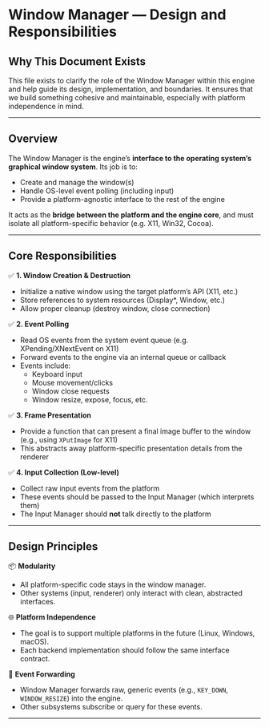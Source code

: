# Window Manager — Design and Responsibilities

## Why This Document Exists

This file exists to clarify the role of the Window Manager within this engine and help guide its design, implementation, and boundaries. It ensures that we build something cohesive and maintainable, especially with platform independence in mind.

---

## Overview

The Window Manager is the engine’s **interface to the operating system’s graphical window system**. Its job is to:
- Create and manage the window(s)
- Handle OS-level event polling (including input)
- Provide a platform-agnostic interface to the rest of the engine

It acts as the **bridge between the platform and the engine core**, and must isolate all platform-specific behavior (e.g. X11, Win32, Cocoa).

---

## Core Responsibilities

✅ **1. Window Creation & Destruction**
- Initialize a native window using the target platform’s API (X11, etc.)
- Store references to system resources (Display*, Window, etc.)
- Allow proper cleanup (destroy window, close connection)

✅ **2. Event Polling**
- Read OS events from the system event queue (e.g. XPending/XNextEvent on X11)
- Forward events to the engine via an internal queue or callback
- Events include:
  - Keyboard input
  - Mouse movement/clicks
  - Window close requests
  - Window resize, expose, focus, etc.

✅ **3. Frame Presentation**
- Provide a function that can present a final image buffer to the window (e.g., using `XPutImage` for X11)
- This abstracts away platform-specific presentation details from the renderer

✅ **4. Input Collection (Low-level)**
- Collect raw input events from the platform
- These events should be passed to the Input Manager (which interprets them)
- The Input Manager should **not** talk directly to the platform

---

## Design Principles

📦 **Modularity**  
- All platform-specific code stays in the window manager.
- Other systems (input, renderer) only interact with clean, abstracted interfaces.

🌐 **Platform Independence**  
- The goal is to support multiple platforms in the future (Linux, Windows, macOS).
- Each backend implementation should follow the same interface contract.

🔁 **Event Forwarding**  
- Window Manager forwards raw, generic events (e.g., `KEY_DOWN`, `WINDOW_RESIZE`) into the engine.
- Other subsystems subscribe or query for these events.

---
